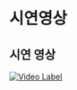 # 시연영상
## 시연 영상
[![Video Label](http://img.youtube.com/vi/5apH7enYUHQ/0.jpg)](https://youtu.be/5apH7enYUHQ)
